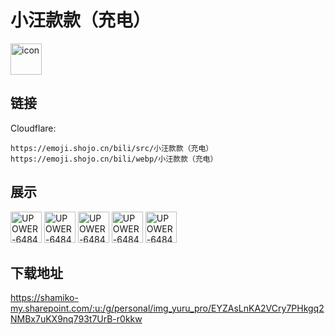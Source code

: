 # 小汪款款（充电）
<img src="https://emoji.shojo.cn/bili/src/小汪款款（充电）/icon.png" width="50" height="50" alt="icon">

## 链接
Cloudflare:
```
https://emoji.shojo.cn/bili/src/小汪款款（充电）
https://emoji.shojo.cn/bili/webp/小汪款款（充电）
```
## 展示
<img src="https://emoji.shojo.cn/bili/src/小汪款款（充电）/UPOWER-648429874-三连支持.png" width="50" height="50" alt="UPOWER-648429874-三连支持">
<img src="https://emoji.shojo.cn/bili/src/小汪款款（充电）/UPOWER-648429874-交出视频.png" width="50" height="50" alt="UPOWER-648429874-交出视频">
<img src="https://emoji.shojo.cn/bili/src/小汪款款（充电）/UPOWER-648429874-投喂一口.png" width="50" height="50" alt="UPOWER-648429874-投喂一口">
<img src="https://emoji.shojo.cn/bili/src/小汪款款（充电）/UPOWER-648429874-委屈.png" width="50" height="50" alt="UPOWER-648429874-委屈">
<img src="https://emoji.shojo.cn/bili/src/小汪款款（充电）/UPOWER-648429874-贴紧紧.png" width="50" height="50" alt="UPOWER-648429874-贴紧紧">

## 下载地址

https://shamiko-my.sharepoint.com/:u:/g/personal/img_yuru_pro/EYZAsLnKA2VCry7PHkgq2NMBx7uKX9nq793t7UrB-r0kkw